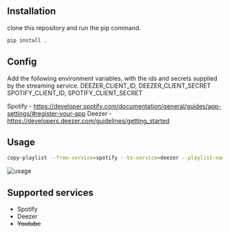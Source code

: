 
## Installation

clone this repository and run the pip command.

```bash
pip install .
```

## Config

Add the following environment variables, with the ids and secrets supplied by the streaming service.
DEEZER_CLIENT_ID, DEEZER_CLIENT_SECRET
SPOTIFY_CLIENT_ID, SPOTIFY_CLIENT_SECRET

Spotify - https://developer.spotify.com/documentation/general/guides/app-settings/#register-your-app
Deezer - https://developers.deezer.com/guidelines/getting_started

## Usage

```bash
copy-playlist --from-service=spotify --to-service=deezer --playlist-name=xyz
```
![usage](https://github.com/lohxx/migrator/blob/master/versao_final.gif)


## Supported services
- Spotify
- Deezer
- ~~Youtube~~
